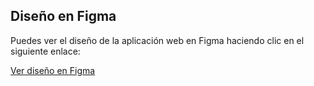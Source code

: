 ## Diseño en Figma

Puedes ver el diseño de la aplicación web en Figma haciendo clic en el siguiente enlace:

[Ver diseño en Figma](https://www.figma.com/design/byTE0ryuL3qkYx6dQSUo5A/Accenture-PathExplorer---Mockup?node-id=0-1&t=DwVqdPADIm37NC6W-1)

